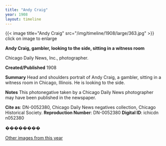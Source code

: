 ```yaml
---
title: "Andy Craig"
year: 1908
layout: timeline
---
```


{{< image title="Andy Craig" src="/img/timeline/1908/large/363.jpg" >}}
click on image to enlarge

__**Andy Craig, gambler, looking to the side, sitting in a witness room**__

Chicago Daily News, Inc., photographer.

**Created/Published**
1908

**Summary**
Head and shoulders portrait of Andy Craig, a gambler, sitting in a witness room in Chicago, Illinois. He is looking to the side.

**Notes**
This photonegative taken by a Chicago Daily News photographer may have been published in the newspaper.

__Cite as__: DN-0052380, Chicago Daily News negatives collection, Chicago Historical Society.
__Reproduction Number__: DN-0052380
__Digital ID__: ichicdn n052380

�������� 

[Other images from this year](/historical/timeline/1908)